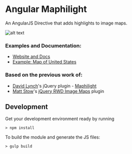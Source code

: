 # Angular Maphilight
An AngularJS Directive that adds highlights to image maps.

![alt text](https://cdn-images-1.medium.com/max/800/1*NyFdxMXz9E2iDdinzMh-LQ.png "Example 2 in the docs")

### Examples and Documentation:
- [Website and Docs](http://abdallamohamed.github.io/Angular-Maphilight/)
- [Example: Map of United States](http://abdallamohamed.github.io/Angular-Maphilight/#/Example2)

### Based on the previous work of:
- [David Lynch](https://github.com/kemayo)'s jQuery plugin - [Maphilight](https://github.com/kemayo/maphilight)
- [Matt Stow](https://github.com/stowball)'s [jQuery RWD Image Maps](https://github.com/stowball/jQuery-rwdImageMaps) plugin

Development
-----------

Get your development environment ready by running

``> npm install``

To build the module and generate the JS files:

``> gulp build``
